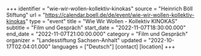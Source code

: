 +++
identifier = "wie-wir-wollen-kollektiv-kinokas"
source = "Heinrich Böll Stiftung"
url = "https://calendar.boell.de/de/event/wie-wir-wollen-kollektiv-kinokas"
type = "event"
title = "Wie Wir Wollen - Kollektiv KINOKAS"
subtitle = "Film und Gespräch"
start_date = "2022-11-07T18:30:00.000"
end_date = "2022-11-07T21:00:00.000"
category = "Film und Gespräch"
organizer = "Landesstiftung Sachsen-Anhalt"
updated = "2022-10-17T02:04:01.000"
languages = ["Deutsch"]
[contact]
[location]
+++